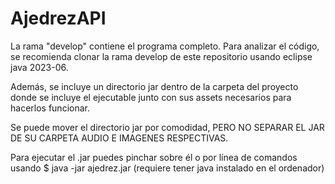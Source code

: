 # AjedrezAPI

La rama "develop" contiene el programa completo.
Para analizar el código, se recomienda clonar la rama develop de este repositorio
usando eclipse java 2023-06.

Además, se incluye un directorio jar dentro de la carpeta del proyecto
donde se incluye el ejecutable junto con sus assets necesarios para hacerlos funcionar.

Se puede mover el directorio jar por comodidad, PERO NO SEPARAR EL JAR DE SU CARPETA
AUDIO E IMAGENES RESPECTIVAS.

Para ejecutar el .jar puedes pinchar sobre él o por línea de comandos usando
$ java -jar ajedrez.jar  (requiere tener java instalado en el ordenador)

